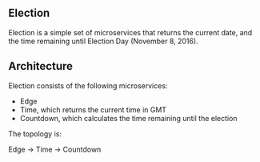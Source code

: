 Election
--------

Election is a simple set of microservices that returns the current
date, and the time remaining until Election Day (November 8, 2016).

Architecture
------------

Election consists of the following microservices:

- Edge
- Time, which returns the current time in GMT
- Countdown, which calculates the time remaining until the election

The topology is:

Edge -> Time
     -> Countdown
